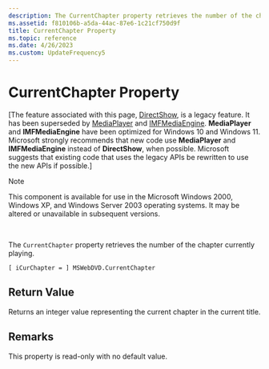 ```yaml
---
description: The CurrentChapter property retrieves the number of the chapter currently playing.
ms.assetid: f810106b-a5da-44ac-87e6-1c21cf750d9f
title: CurrentChapter Property
ms.topic: reference
ms.date: 4/26/2023
ms.custom: UpdateFrequency5
---
```


# CurrentChapter Property

\[The feature associated with this page, [DirectShow](/windows/win32/directshow/directshow), is a legacy feature. It has been superseded by [MediaPlayer](/uwp/api/Windows.Media.Playback.MediaPlayer) and [IMFMediaEngine](/windows/win32/api/mfmediaengine/nn-mfmediaengine-imfmediaengine). **MediaPlayer** and **IMFMediaEngine** have been optimized for Windows 10 and Windows 11. Microsoft strongly recommends that new code use **MediaPlayer** and **IMFMediaEngine** instead of **DirectShow**, when possible. Microsoft suggests that existing code that uses the legacy APIs be rewritten to use the new APIs if possible.\]

> [!Note]  
> This component is available for use in the Microsoft Windows 2000, Windows XP, and Windows Server 2003 operating systems. It may be altered or unavailable in subsequent versions.

 

The `CurrentChapter` property retrieves the number of the chapter currently playing.

``` syntax
[ iCurChapter = ] MSWebDVD.CurrentChapter
```

## Return Value

Returns an integer value representing the current chapter in the current title.

## Remarks

This property is read-only with no default value.

 

 



